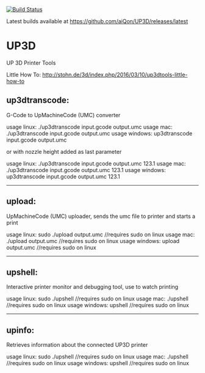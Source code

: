 [![Build Status](https://travis-ci.org/aiQon/UP3D.svg?branch=master)](https://travis-ci.org/aiQon/UP3D)

Latest builds available at https://github.com/aiQon/UP3D/releases/latest

# UP3D
UP 3D Printer Tools

Little How To: http://stohn.de/3d/index.php/2016/03/10/up3dtools-little-how-to

## up3dtranscode: 

G-Code to UpMachineCode (UMC) converter

usage linux:   ./up3dtranscode input.gcode output.umc
usage mac:     ./up3dtranscode input.gcode output.umc
usage windows: up3dtranscode input.gcode output.umc

or with nozzle height added as last parameter

usage linux:  ./up3dtranscode input.gcode output.umc 123.1
usage mac:    ./up3dtranscode input.gcode output.umc 123.1
usage windows: up3dtranscode input.gcode output.umc 123.1

---

## upload: 

UpMachineCode (UMC) uploader, sends the umc file to printer and starts a print

usage linux:   sudo ./upload output.umc //requires sudo on linux
usage mac:     ./upload output.umc //requires sudo on linux
usage windows: upload output.umc //requires sudo on linux

---

## upshell: 

Interactive printer monitor and debugging tool, use to watch printing

usage linux:   sudo ./upshell //requires sudo on linux
usage mac:     ./upshell //requires sudo on linux
usage windows: upshell //requires sudo on linux

---

## upinfo: 

Retrieves information about the connected UP3D printer

usage linux:   sudo ./upshell //requires sudo on linux
usage mac:     ./upshell //requires sudo on linux
usage windows: upshell //requires sudo on linux
